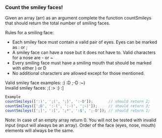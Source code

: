 ### Count the smiley faces!

Given an array (arr) as an argument complete the function countSmileys that should return the total number of smiling faces.

Rules for a smiling face:  

* Each smiley face must contain a valid pair of eyes. Eyes can be marked as : or ;
* A smiley face can have a nose but it does not have to. Valid characters for a nose are - or ~
* Every smiling face must have a smiling mouth that should be marked with either ) or D
* No additional characters are allowed except for those mentioned.

Valid smiley face examples: :) :D ;-D :~)  
Invalid smiley faces: ;( :> :} :]

``` javascript 
Example
countSmileys([':)', ';(', ';}', ':-D']);       // should return 2;
countSmileys([';D', ':-(', ':-)', ';~)']);     // should return 3;
countSmileys([';]', ':[', ';*', ':$', ';-D']); // should return 1;
```

Note: In case of an empty array return 0. You will not be tested with invalid input (input will always be an array). Order of the face (eyes, nose, mouth) elements will always be the same.